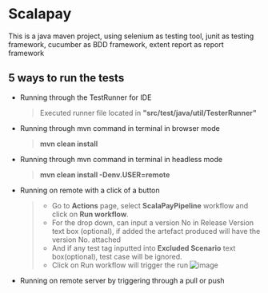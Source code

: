 # Scalapay
This is a java maven project, using selenium as testing tool, junit as testing framework, cucumber as BDD framework, extent report as report framework

## 5 ways to run the tests
- Running through the TestRunner for IDE
  > Executed runner file located in **"src/test/java/util/TesterRunner"** 
- Running through mvn command in terminal in browser mode
  > **mvn clean install** 
- Running through mvn command in terminal in headless mode
  > **mvn clean install -Denv.USER=remote**
- Running on remote with a click of a button
  > - Go to **Actions** page, select **ScalaPayPipeline** workflow and click on **Run workflow**.
  > - For the drop down, can input a version No in Release Version text box (optional), if added the artefact produced will have the version No. attached
  > - And if any test tag inputted into **Excluded Scenario** text box(optional), test case will be ignored.
  > - Click on Run workflow will trigger the run
  ![image](https://user-images.githubusercontent.com/26472066/180114477-beb30850-84e5-45ff-95d9-698d07a79642.png)

- Running on remote server by triggering through a pull or push 
